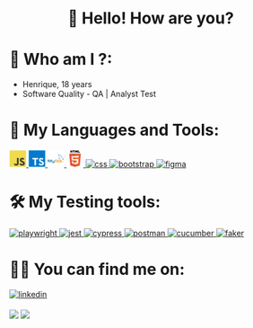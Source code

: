 

<h1 align="center">
👋 Hello! How are you? 
</h1>


#  👨 Who am I ?:
* Henrique, 18 years
* Software Quality - QA | Analyst Test

#  🚀 My Languages and Tools:
<a href="https://developer.mozilla.org/en-US/docs/Web/JavaScript" rel="nofollow">
<img alt="javascript" height="30" width="30" src="https://raw.githubusercontent.com/devicons/devicon/master/icons/javascript/javascript-original.svg">
</a>
<a href="https://www.typescriptlang.org" rel="nofollow">
<img alt="typescript" height="30" width="30" src="https://raw.githubusercontent.com/devicons/devicon/master/icons/typescript/typescript-plain.svg">
</a>
<a href="https://www.mysql.com/" no="nofollow">
<img alt="mysql" height="30" width="30" src="https://raw.githubusercontent.com/devicons/devicon/master/icons/mysql/mysql-original-wordmark.svg">
</a>
<a href="https://www.w3.org/html/" rel="nofollow">
<img alt="html" height="30" width="30" src="https://raw.githubusercontent.com/devicons/devicon/master/icons/html5/html5-original-wordmark.svg">
</a>
<a href="https://www.cssportal.com/css3-button-generator">
<img alt="css" height="30" width="30" src="https://upload.wikimedia.org/wikipedia/commons/thumb/3/3d/CSS.3.svg/1200px-CSS.3.svg.png">
</a>
<a href="https://getbootstrap.com/">
<img alt="bootstrap" height="30" width="30" src="https://upload.wikimedia.org/wikipedia/commons/thumb/b/b2/Bootstrap_logo.svg/1280px-Bootstrap_logo.svg.png">
</a>
<a href="https://www.figma.com/files/recent?fuid=1019770625343230844">
<img alt="figma" height="30" width="30" src="https://www.vectorlogo.zone/logos/figma/figma-icon.svg">
</a>

# 🛠️ My Testing tools:
<a href="https://playwright.dev/" rel="nofollow">
<img alt="playwright" height="30" width="30" src="https://camo.githubusercontent.com/aef63a1fd50f4875d4c90f641b1f44cba669e6240bbc1fb45e8a8bc9953e51fe/68747470733a2f2f7365656b6c6f676f2e636f6d2f696d616765732f502f706c61797772696768742d6c6f676f2d323246413842394536332d7365656b6c6f676f2e636f6d2e706e67">
</a>
<a href="https://jestjs.io/pt-BR/" rel="nofollow">
<img alt="jest" height="30" width="30" src="https://camo.githubusercontent.com/2c5ca93c612776d3f9320578365a5924c36ab08aa618062cb67f08336ffb524a/68747470733a2f2f69636f6e6170652e636f6d2f77702d636f6e74656e742f706e675f6c6f676f5f766563746f722f6a6573742d6c6f676f2e706e67">
</a>
<a href="https://www.cypress.io/" rel="nofollow">
<img alt="cypress" height="30" width="30" src="https://i0.wp.com/blog.knoldus.com/wp-content/uploads/2022/04/cypress.png?fit=364%2C364&ssl=1">
</a>
<a href="https://www.postman.com/" rel="nofollow">
<img alt="postman" height="30" width="30" src="https://camo.githubusercontent.com/9f1ca3b98fb55939fd8e45b6299cc9dfee7163ec9f663fd6f43fc5cfda3c118f/68747470733a2f2f7777772e7376677265706f2e636f6d2f646f776e6c6f61642f3335343230322f706f73746d616e2d69636f6e2e737667">
</a>
 <a href="https://cucumber.io/" rel="nofollow">
<img alt="cucumber" height="30" width="30" src="https://img.stackshare.io/service/2544/jasVAxyJ.png">
</a>
 <a href="https://fakerjs.dev/guide/" rel="nofollow">
<img alt="faker" height="30" width="30" src="https://fakerjs.dev/logo.svg">
</a>

 # 🤜🤛 You can find me on:
<a href="https://www.linkedin.com/in/henrique-lopes-velozo-272206234/" rel="nolfollow">
<img alt="linkedin" height="30" width="30" src="https://upload.wikimedia.org/wikipedia/commons/thumb/c/ca/LinkedIn_logo_initials.png/640px-LinkedIn_logo_initials.png"/>
</a>
<br>
<br>
<div class="">
<a>
  <img height=200 align="center" src="https://github-readme-stats.vercel.app/api?username=Hrqlv&theme=vue-dark"/>
 <img height=270  align="center" src="https://github-readme-stats.vercel.app/api/top-langs/?username=Hrqlv&theme=vue-dark"/>
</a>
</div>

